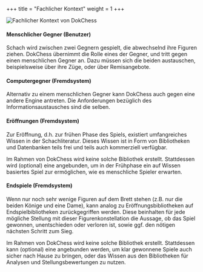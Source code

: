 +++
title = "Fachlicher Kontext"
weight = 1
+++

![Fachlicher Kontext von DokChess](/images/Abb09_04_FachlicherKontext.png "Fachlicher Kontext von DokChess")

#### Menschlicher Gegner (Benutzer)
Schach wird zwischen zwei Gegnern gespielt, die abwechselnd ihre Figuren ziehen. DokChess übernimmt die Rolle eines der Gegner, und tritt gegen einen menschlichen Gegner an. Dazu müssen sich die beiden austauschen, beispielsweise über ihre Züge, oder über Remisangebote.

#### Computergegner (Fremdsystem)
Alternativ zu einem menschlichen Gegner kann DokChess auch gegen eine andere Engine antreten. Die Anforderungen bezüglich des Informationsaustausches sind die selben.

#### Eröffnungen (Fremdsystem)
Zur Eröffnung, d.h. zur frühen Phase des Spiels, existiert umfangreiches Wissen in der Schachliteratur.
Dieses Wissen ist in Form von Bibliotheken und Datenbanken teils frei und teils auch kommerziell verfügbar.

Im Rahmen von DokChess wird keine solche Bibliothek erstellt.
Stattdessen wird (optional) eine angebunden, um in der Frühphase ein auf Wissen basiertes Spiel zur ermöglichen, wie es menschliche Spieler erwarten.

#### Endspiele (Fremdsystem)
Wenn nur noch sehr wenige Figuren auf dem Brett stehen (z.B. nur die beiden Könige und eine Dame), kann analog zu Eröffnungsbibliotheken auf Endspielbibliotheken zurückgegriffen werden. Diese beinhalten für jede mögliche Stellung mit dieser Figurenkonstellation die Aussage, ob das Spiel gewonnen, unentschieden oder verloren ist, sowie ggf. den nötigen nächsten Schritt zum Sieg.

Im Rahmen von DokChess wird keine solche Bibliothek erstellt. Stattdessen kann (optional) eine angebunden werden, um klar gewonnene Spiele auch sicher nach Hause zu bringen, oder das Wissen aus den Bibliotheken für Analysen und Stellungsbewertungen zu nutzen.
